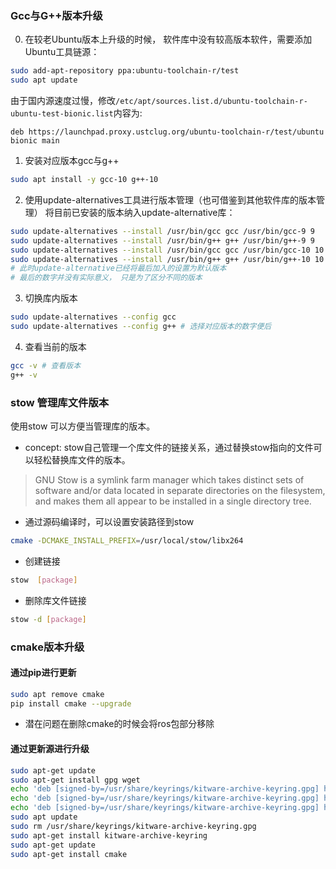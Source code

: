 ### Gcc与G++版本升级
0. 在较老Ubuntu版本上升级的时候， 软件库中没有较高版本软件，需要添加Ubuntu工具链源：
```bash
sudo add-apt-repository ppa:ubuntu-toolchain-r/test
sudo apt update
```
由于国内源速度过慢，修改`/etc/apt/sources.list.d/ubuntu-toolchain-r-ubuntu-test-bionic.list`内容为:
```list
deb https://launchpad.proxy.ustclug.org/ubuntu-toolchain-r/test/ubuntu bionic main
```
1. 安装对应版本gcc与g++
```bash
sudo apt install -y gcc-10 g++-10
```
2. 使用update-alternatives工具进行版本管理（也可借鉴到其他软件库的版本管理）
将目前已安装的版本纳入update-alternative库：
```bash
sudo update-alternatives --install /usr/bin/gcc gcc /usr/bin/gcc-9 9
sudo update-alternatives --install /usr/bin/g++ g++ /usr/bin/g++-9 9
sudo update-alternatives --install /usr/bin/gcc gcc /usr/bin/gcc-10 10
sudo update-alternatives --install /usr/bin/g++ g++ /usr/bin/g++-10 10
# 此时update-alternative已经将最后加入的设置为默认版本
# 最后的数字并没有实际意义， 只是为了区分不同的版本
```
3. 切换库内版本
```bash
sudo update-alternatives --config gcc
sudo update-alternatives --config g++ # 选择对应版本的数字便后
```
4. 查看当前的版本
```bash
gcc -v # 查看版本
g++ -v 
```
### stow 管理库文件版本
使用stow 可以方便当管理库的版本。
- concept: stow自己管理一个库文件的链接关系，通过替换stow指向的文件可以轻松替换库文件的版本。
> GNU Stow is a symlink farm manager which takes distinct sets of software and/or data located in separate directories on the filesystem, and makes them all appear to be installed in a single directory tree.
- 通过源码编译时，可以设置安装路径到stow
```bash
cmake -DCMAKE_INSTALL_PREFIX=/usr/local/stow/libx264
```
- 创建链接
```bash
stow  [package]
```
- 删除库文件链接
```bash
stow -d [package]
```
### cmake版本升级
#### 通过pip进行更新
```bash
sudo apt remove cmake
pip install cmake --upgrade
```
- 潜在问题在删除cmake的时候会将ros包部分移除
#### 通过更新源进行升级
```bash
sudo apt-get update
sudo apt-get install gpg wget
echo 'deb [signed-by=/usr/share/keyrings/kitware-archive-keyring.gpg] https://apt.kitware.com/ubuntu/ jammy main' | sudo tee /etc/apt/sources.list.d/kitware.list >/dev/null #22.04
echo 'deb [signed-by=/usr/share/keyrings/kitware-archive-keyring.gpg] https://apt.kitware.com/ubuntu/ focal main' | sudo tee /etc/apt/sources.list.d/kitware.list >/dev/null # 20.04
echo 'deb [signed-by=/usr/share/keyrings/kitware-archive-keyring.gpg] https://apt.kitware.com/ubuntu/ bionic main' | sudo tee /etc/apt/sources.list.d/kitware.list >/dev/null # 18.04
sudo apt update
sudo rm /usr/share/keyrings/kitware-archive-keyring.gpg
sudo apt-get install kitware-archive-keyring
sudo apt-get update
sudo apt-get install cmake
```